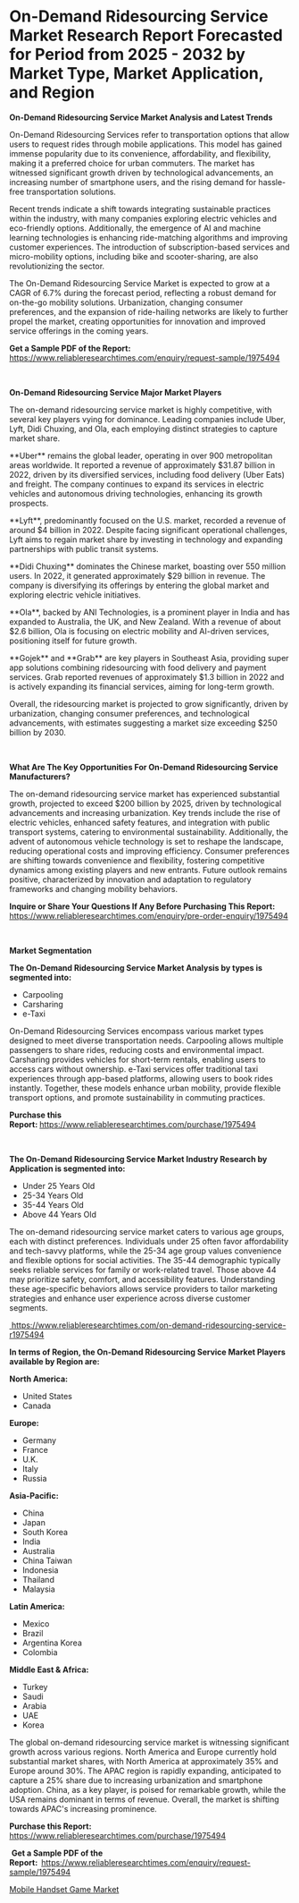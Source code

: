 <p><h1>On-Demand Ridesourcing Service Market Research Report Forecasted for Period from 2025 -  2032 by Market Type, Market Application, and Region</h1></p><p><strong>On-Demand Ridesourcing Service Market Analysis and Latest Trends</strong></p>
<p><p>On-Demand Ridesourcing Services refer to transportation options that allow users to request rides through mobile applications. This model has gained immense popularity due to its convenience, affordability, and flexibility, making it a preferred choice for urban commuters. The market has witnessed significant growth driven by technological advancements, an increasing number of smartphone users, and the rising demand for hassle-free transportation solutions.</p><p>Recent trends indicate a shift towards integrating sustainable practices within the industry, with many companies exploring electric vehicles and eco-friendly options. Additionally, the emergence of AI and machine learning technologies is enhancing ride-matching algorithms and improving customer experiences. The introduction of subscription-based services and micro-mobility options, including bike and scooter-sharing, are also revolutionizing the sector.</p><p>The On-Demand Ridesourcing Service Market is expected to grow at a CAGR of 6.7% during the forecast period, reflecting a robust demand for on-the-go mobility solutions. Urbanization, changing consumer preferences, and the expansion of ride-hailing networks are likely to further propel the market, creating opportunities for innovation and improved service offerings in the coming years.</p></p>
<p><strong>Get a Sample PDF of the Report:&nbsp;</strong> <a href="https://www.reliableresearchtimes.com/enquiry/request-sample/1975494?utm_campaign=3187&utm_medium=2&utm_source=Github&utm_content=ia&utm_term=11032025&utm_id=on-demand-ridesourcing-service">https://www.reliableresearchtimes.com/enquiry/request-sample/1975494</a></p>
<p>&nbsp;</p>
<p><strong>On-Demand Ridesourcing Service Major Market Players</strong></p>
<p><p>The on-demand ridesourcing service market is highly competitive, with several key players vying for dominance. Leading companies include Uber, Lyft, Didi Chuxing, and Ola, each employing distinct strategies to capture market share.</p><p>**Uber** remains the global leader, operating in over 900 metropolitan areas worldwide. It reported a revenue of approximately $31.87 billion in 2022, driven by its diversified services, including food delivery (Uber Eats) and freight. The company continues to expand its services in electric vehicles and autonomous driving technologies, enhancing its growth prospects.</p><p>**Lyft**, predominantly focused on the U.S. market, recorded a revenue of around $4 billion in 2022. Despite facing significant operational challenges, Lyft aims to regain market share by investing in technology and expanding partnerships with public transit systems.</p><p>**Didi Chuxing** dominates the Chinese market, boasting over 550 million users. In 2022, it generated approximately $29 billion in revenue. The company is diversifying its offerings by entering the global market and exploring electric vehicle initiatives.</p><p>**Ola**, backed by ANI Technologies, is a prominent player in India and has expanded to Australia, the UK, and New Zealand. With a revenue of about $2.6 billion, Ola is focusing on electric mobility and AI-driven services, positioning itself for future growth.</p><p>**Gojek** and **Grab** are key players in Southeast Asia, providing super app solutions combining ridesourcing with food delivery and payment services. Grab reported revenues of approximately $1.3 billion in 2022 and is actively expanding its financial services, aiming for long-term growth.</p><p>Overall, the ridesourcing market is projected to grow significantly, driven by urbanization, changing consumer preferences, and technological advancements, with estimates suggesting a market size exceeding $250 billion by 2030.</p></p>
<p>&nbsp;</p>
<p><strong>What Are The Key Opportunities For On-Demand Ridesourcing Service Manufacturers?</strong></p>
<p><p>The on-demand ridesourcing service market has experienced substantial growth, projected to exceed $200 billion by 2025, driven by technological advancements and increasing urbanization. Key trends include the rise of electric vehicles, enhanced safety features, and integration with public transport systems, catering to environmental sustainability. Additionally, the advent of autonomous vehicle technology is set to reshape the landscape, reducing operational costs and improving efficiency. Consumer preferences are shifting towards convenience and flexibility, fostering competitive dynamics among existing players and new entrants. Future outlook remains positive, characterized by innovation and adaptation to regulatory frameworks and changing mobility behaviors.</p></p>
<p><strong>Inquire or Share Your Questions If Any Before Purchasing This Report:</strong> <a href="https://www.reliableresearchtimes.com/enquiry/pre-order-enquiry/1975494?utm_campaign=3187&utm_medium=2&utm_source=Github&utm_content=ia&utm_term=11032025&utm_id=on-demand-ridesourcing-service">https://www.reliableresearchtimes.com/enquiry/pre-order-enquiry/1975494</a></p>
<p>&nbsp;</p>
<p><strong>Market Segmentation</strong></p>
<p><strong>The On-Demand Ridesourcing Service Market Analysis by types is segmented into:</strong></p>
<p><ul><li>Carpooling</li><li>Carsharing</li><li>e-Taxi</li></ul></p>
<p><p>On-Demand Ridesourcing Services encompass various market types designed to meet diverse transportation needs. Carpooling allows multiple passengers to share rides, reducing costs and environmental impact. Carsharing provides vehicles for short-term rentals, enabling users to access cars without ownership. e-Taxi services offer traditional taxi experiences through app-based platforms, allowing users to book rides instantly. Together, these models enhance urban mobility, provide flexible transport options, and promote sustainability in commuting practices.</p></p>
<p><strong>Purchase this Report:&nbsp;</strong><a href="https://www.reliableresearchtimes.com/purchase/1975494?utm_campaign=3187&utm_medium=2&utm_source=Github&utm_content=ia&utm_term=11032025&utm_id=on-demand-ridesourcing-service">https://www.reliableresearchtimes.com/purchase/1975494</a></p>
<p>&nbsp;</p>
<p><strong>The On-Demand Ridesourcing Service Market Industry Research by Application is segmented into:</strong></p>
<p><ul><li>Under 25 Years Old</li><li>25-34 Years Old</li><li>35-44 Years Old</li><li>Above 44 Years Old</li></ul></p>
<p><p>The on-demand ridesourcing service market caters to various age groups, each with distinct preferences. Individuals under 25 often favor affordability and tech-savvy platforms, while the 25-34 age group values convenience and flexible options for social activities. The 35-44 demographic typically seeks reliable services for family or work-related travel. Those above 44 may prioritize safety, comfort, and accessibility features. Understanding these age-specific behaviors allows service providers to tailor marketing strategies and enhance user experience across diverse customer segments.</p></p>
<p><a href="https://www.reliableresearchtimes.com/on-demand-ridesourcing-service-r1975494?utm_campaign=3187&utm_medium=2&utm_source=Github&utm_content=ia&utm_term=11032025&utm_id=on-demand-ridesourcing-service">&nbsp;https://www.reliableresearchtimes.com/on-demand-ridesourcing-service-r1975494</a></p>
<p><strong>In terms of Region, the On-Demand Ridesourcing Service Market Players available by Region are:</strong></p>
<p>
    <p> <strong> North America: </strong>
        <ul>
            <li>United States</li>
            <li>Canada</li>
        </ul>
        </p> 
    <p> <strong> Europe: </strong>
        <ul>
            <li>Germany</li>
            <li>France</li>
            <li>U.K.</li>
            <li>Italy</li>
            <li>Russia</li>
        </ul>
        </p> 
    <p> <strong> Asia-Pacific: </strong>
        <ul>
            <li>China</li>
            <li>Japan</li>
            <li>South Korea</li>
            <li>India</li>
            <li>Australia</li>
            <li>China Taiwan</li>
            <li>Indonesia</li>
            <li>Thailand</li>
            <li>Malaysia</li>
        </ul>
        </p> 
    <p> <strong> Latin America: </strong>
        <ul>
            <li>Mexico</li>
            <li>Brazil</li>
            <li>Argentina Korea</li>
            <li>Colombia</li>
        </ul>
        </p> 
    <p> <strong> Middle East & Africa: </strong>
        <ul>
            <li>Turkey</li>
            <li>Saudi</li>
            <li>Arabia</li>
            <li>UAE</li>
            <li>Korea</li>
        </ul>
    </p>
    </p>
<p><p>The global on-demand ridesourcing service market is witnessing significant growth across various regions. North America and Europe currently hold substantial market shares, with North America at approximately 35% and Europe around 30%. The APAC region is rapidly expanding, anticipated to capture a 25% share due to increasing urbanization and smartphone adoption. China, as a key player, is poised for remarkable growth, while the USA remains dominant in terms of revenue. Overall, the market is shifting towards APAC's increasing prominence.</p></p>
<p><strong>Purchase this Report: </strong><a href="https://www.reliableresearchtimes.com/purchase/1975494?utm_campaign=3187&utm_medium=2&utm_source=Github&utm_content=ia&utm_term=11032025&utm_id=on-demand-ridesourcing-service">https://www.reliableresearchtimes.com/purchase/1975494</a></p>
<p>&nbsp;<strong>Get a Sample PDF of the Report:&nbsp;&nbsp;</strong><a href="https://www.reliableresearchtimes.com/enquiry/request-sample/1975494?utm_campaign=3187&utm_medium=2&utm_source=Github&utm_content=ia&utm_term=11032025&utm_id=on-demand-ridesourcing-service">https://www.reliableresearchtimes.com/enquiry/request-sample/1975494</a></p>
<p><strong></strong></p>
<p><p><a href="https://github.com/kathiestrine5ty/Market-Research-Report-List-1/blob/main/mobile-handset-game-market.md?utm_campaign=3187&utm_medium=2&utm_source=Github&utm_content=ia&utm_term=11032025&utm_id=on-demand-ridesourcing-service">Mobile Handset Game Market</a></p></p>